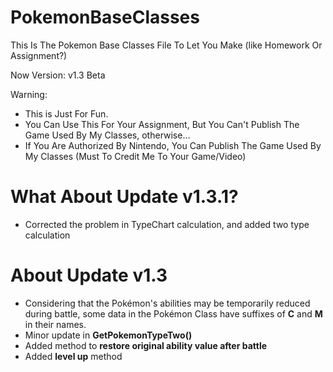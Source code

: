 # PokemonBaseClasses
This Is The Pokemon Base Classes File To Let You Make (like Homework Or Assignment?)

Now Version:
v1.3 Beta

Warning:
- This is Just For Fun.
- You Can Use This For Your Assignment, But You Can't Publish The Game Used By My Classes, otherwise...
- If You Are Authorized By Nintendo, You Can Publish The Game Used By My Classes (Must To Credit Me To Your Game/Video)


# What About Update v1.3.1?
- Corrected the problem in TypeChart calculation, and added two type calculation

# About Update v1.3
- Considering that the Pokémon's abilities may be temporarily reduced during battle, some data in the Pokémon Class have suffixes of **C** and **M** in their names.
- Minor update in **GetPokemonTypeTwo()**
- Added method to **restore original ability value after battle**
- Added **level up** method
